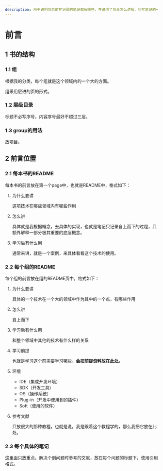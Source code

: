 ```yaml
---
description: 用于说明我目前在记录的笔记都有哪些，并说明了我会怎么讲解，和写笔记的一些原则。
---
```


# 前言

## 1 书的结构

### 1.1 组

根据我的分类，每个组就是这个领域内的一个大的方面。

组采用层进的页的形式。

### 1.2 层级目录

标题不必写序号，内容序号最好不超过三层。

### 1.3 group的用法

放项目。

## 2 前言位置

### 2.1 每本书的README

每本书的前言放在第一个page中，也就是README中，格式如下：

1. 为什么要讲

   这项技术在哪些领域内有哪些作用

2. 怎么讲

   具体就是我根据概念，去具体的实现，也就是笔记只记录自上而下的过程，只额外解释一部分极其重要的底层概念。

3. 学习后有什么用

   通常来讲，就是一个案例，来具体看看这个技术的使用。

### 2.2 每个组的README

每个组的前言放在组的README页中，格式如下：

1. 为什么要讲

   具体的一个技术在一个大的领域中作为其中的一个点，有哪些作用

2. 怎么讲

   自上而下

3. 学习后有什么用

   和整个领域中其他的技术有什么样的关系

4. 学习前提

   也就是学习这个前需要学习哪些。**会把前提资料放在此处。**

5. 环境
   * IDE（集成开发环境）
   * SDK（开发工具）
   * OS（操作系统）
   * Plug-in（开发中使用到的插件）
   * Soft（使用的软件）
6. 参考文献

   只放很大的那种教程，也就是说，我是跟着这个教程学的，那么我把它放在此处。

### 2.3 每个具体的笔记

这里面只放重点，解决个别问题时参考的文献，放在每个问题的标题下，使用引用格式。




